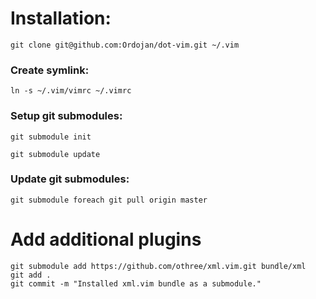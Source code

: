# Installation:

    git clone git@github.com:Ordojan/dot-vim.git ~/.vim

### Create symlink:

    ln -s ~/.vim/vimrc ~/.vimrc
  
### Setup git submodules:

    git submodule init
    
    git submodule update
  
### Update git submodules:

    git submodule foreach git pull origin master

# Add additional plugins

    git submodule add https://github.com/othree/xml.vim.git bundle/xml
    git add .
    git commit -m "Installed xml.vim bundle as a submodule."
